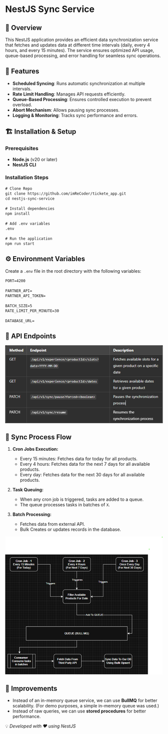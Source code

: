 # NestJS Sync Service

## 🚀 Overview

This NestJS application provides an efficient data synchronization service that fetches and updates data at different time intervals (daily, every 4 hours, and every 15 minutes). The service ensures optimized API usage, queue-based processing, and error handling for seamless sync operations.

## 📌 Features

- **Scheduled Syncing**: Runs automatic synchronization at multiple
  intervals.
- **Rate Limit Handling**: Manages API requests efficiently.
- **Queue-Based Processing**: Ensures controlled execution to prevent
  overload.
- **Abort Mechanism**: Allows pausing sync processes.
- **Logging & Monitoring**: Tracks sync performance and errors.

## 🏗️ Installation & Setup

### Prerequisites

- **Node.js** (v20 or later)
- **NestJS CLI**

### Installation Steps

    # Clone Repo
    git clone https://github.com/imReCoder/tickete_app.git
    cd nestjs-sync-service

    # Install dependencies
    npm install

    # Add .env variables
    .env

    # Run the application
    npm run start

## ⚙️ Environment Variables

Create a `.env` file in the root directory with the following variables:

    PORT=4200

    PARTNER_API=
    PARTNER_API_TOKEN=

    BATCH_SIZE=5
    RATE_LIMIT_PER_MINUTE=30

    DATABASE_URL=

## 📡 API Endpoints

![Endpoints](https://github.com/imReCoder/tickete_app/blob/master/endpoints_table.png)

## 🔄 Sync Process Flow

1.  **Cron Jobs Execution:**

    - Every 15 minutes: Fetches data for today for all products.
    - Every 4 hours: Fetches data for the next 7 days for all available products.
    - Every day: Fetches data for the next 30 days for all available products.

2.  **Task Queuing:**

    - When any cron job is triggered, tasks are added to a queue.
    - The queue processes tasks in batches of `X`.

3.  **Batch Processing:**

    - Fetches data from external API.
    - Bulk Creates or updates records in the database.

![alt text](https://github.com/imReCoder/tickete_app/blob/master/fow.png)

## 🔧 Improvements

- Instead of an in-memory queue service, we can use **BullMQ** for better scalability. (For demo purposes, a simple in-memory queue was used.)
- Instead of raw queries, we can use **stored procedures** for better performance.

💡 _Developed with ❤️ using NestJS_
